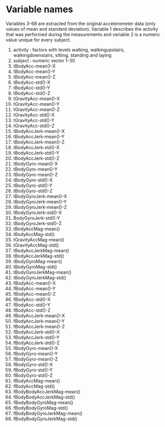 # Variable names
Variables 3-68 are extracted from the original accelerometer data (only values of mean and standard deviation). Variable 1 describes the activity that was performed during the measurements and variable 2 is a numeric value unique for every subject.

1.  activity : factors with levels walking, walkingupstairs, walkingdownstairs, sitting, standing and laying
2.  subject : numeric vector 1-30
3.  tBodyAcc-mean()-X
4.  tBodyAcc-mean()-Y
5.  tBodyAcc-mean()-Z
6.  tBodyAcc-std()-X
7.  tBodyAcc-std()-Y
8.  tBodyAcc-std()-Z
9.  tGravityAcc-mean()-X
10. tGravityAcc-mean()-Y
11. tGravityAcc-mean()-Z
12. tGravityAcc-std()-X
13. tGravityAcc-std()-Y
14. tGravityAcc-std()-Z
15. tBodyAccJerk-mean()-X
16. tBodyAccJerk-mean()-Y
17. tBodyAccJerk-mean()-Z
18. tBodyAccJerk-std()-X
19. tBodyAccJerk-std()-Y
20. tBodyAccJerk-std()-Z
21. tBodyGyro-mean()-X
22. tBodyGyro-mean()-Y
23. tBodyGyro-mean()-Z
24. tBodyGyro-std()-X
25. tBodyGyro-std()-Y
26. tBodyGyro-std()-Z
27. tBodyGyroJerk-mean()-X
28. tBodyGyroJerk-mean()-Y
29. tBodyGyroJerk-mean()-Z
30. tBodyGyroJerk-std()-X
31. BodyGyroJerk-std()-Y
32. tBodyGyroJerk-std()-Z
33. tBodyAccMag-mean()
34. tBodyAccMag-std()
35. tGravityAccMag-mean()
36. tGravityAccMag-std()
37. tBodyAccJerkMag-mean()
38. tBodyAccJerkMag-std()
39. tBodyGyroMag-mean()
40. tBodyGyroMag-std()
41. tBodyGyroJerkMag-mean()
42. tBodyGyroJerkMag-std()
42. fBodyAcc-mean()-X
43. fBodyAcc-mean()-Y
44. fBodyAcc-mean()-Z
45. fBodyAcc-std()-X
46. fBodyAcc-std()-Y
47. fBodyAcc-std()-Z
48. fBodyAccJerk-mean()-X
49. fBodyAccJerk-mean()-Y
50. fBodyAccJerk-mean()-Z
51. fBodyAccJerk-std()-X
52. fBodyAccJerk-std()-Y
53. fBodyAccJerk-std()-Z
54. fBodyGyro-mean()-X
55. fBodyGyro-mean()-Y
56. fBodyGyro-mean()-Z
57. fBodyGyro-std()-X
58. fBodyGyro-std()-Y
59. fBodyGyro-std()-Z
60. fBodyAccMag-mean()
61. fBodyAccMag-std()
62. fBodyBodyAccJerkMag-mean()
63. fBodyBodyAccJerkMag-std()
64. fBodyBodyGyroMag-mean()
65. fBodyBodyGyroMag-std()
66. fBodyBodyGyroJerkMag-mean()
67. fBodyBodyGyroJerkMag-std()
